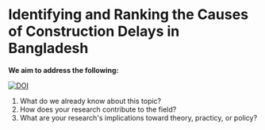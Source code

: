 # Identifying and Ranking the Causes of Construction Delays in Bangladesh
**We aim to address the following:**


[![DOI](https://zenodo.org/badge/730856735.svg)](https://zenodo.org/doi/10.5281/zenodo.10400817)


1. What do we already know about this topic?
2. How does your research contribute to the field?
3. What are your research's implications toward theory, practicy, or policy?
